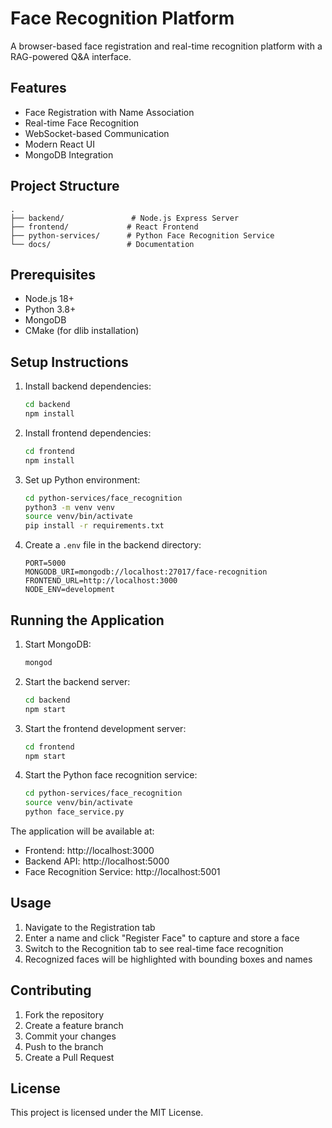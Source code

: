 # Face Recognition Platform

A browser-based face registration and real-time recognition platform with a RAG-powered Q&A interface.

## Features

- Face Registration with Name Association
- Real-time Face Recognition
- WebSocket-based Communication
- Modern React UI
- MongoDB Integration

## Project Structure

```
.
├── backend/               # Node.js Express Server
├── frontend/             # React Frontend
├── python-services/      # Python Face Recognition Service
└── docs/                 # Documentation
```

## Prerequisites

- Node.js 18+
- Python 3.8+
- MongoDB
- CMake (for dlib installation)

## Setup Instructions

1. Install backend dependencies:
   ```bash
   cd backend
   npm install
   ```

2. Install frontend dependencies:
   ```bash
   cd frontend
   npm install
   ```

3. Set up Python environment:
   ```bash
   cd python-services/face_recognition
   python3 -m venv venv
   source venv/bin/activate
   pip install -r requirements.txt
   ```

4. Create a `.env` file in the backend directory:
   ```
   PORT=5000
   MONGODB_URI=mongodb://localhost:27017/face-recognition
   FRONTEND_URL=http://localhost:3000
   NODE_ENV=development
   ```

## Running the Application

1. Start MongoDB:
   ```bash
   mongod
   ```

2. Start the backend server:
   ```bash
   cd backend
   npm start
   ```

3. Start the frontend development server:
   ```bash
   cd frontend
   npm start
   ```

4. Start the Python face recognition service:
   ```bash
   cd python-services/face_recognition
   source venv/bin/activate
   python face_service.py
   ```

The application will be available at:
- Frontend: http://localhost:3000
- Backend API: http://localhost:5000
- Face Recognition Service: http://localhost:5001

## Usage

1. Navigate to the Registration tab
2. Enter a name and click "Register Face" to capture and store a face
3. Switch to the Recognition tab to see real-time face recognition
4. Recognized faces will be highlighted with bounding boxes and names

## Contributing

1. Fork the repository
2. Create a feature branch
3. Commit your changes
4. Push to the branch
5. Create a Pull Request

## License

This project is licensed under the MIT License. 